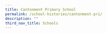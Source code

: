 ```yaml
---
title: Cantonment Primary School
permalink: /school-histories/cantonment-pri/
description: ""
third_nav_title: Schools
---
```


